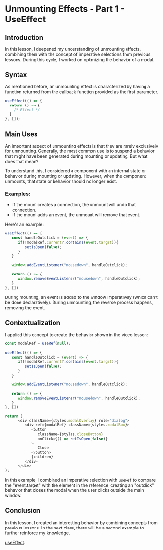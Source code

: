# Unmounting Effects - Part 1 - UseEffect

## Introduction
In this lesson, I deepened my understanding of unmounting effects, combining them with the concept of imperative selections from previous lessons. During this cycle, I worked on optimizing the behavior of a modal.

## Syntax
As mentioned before, an unmounting effect is characterized by having a function returned from the callback function provided as the first parameter.

```javascript
useEffect(() => {  
  return () => {
⁠    /* Effect */
  }
}, []);
```

## Main Uses
An important aspect of unmounting effects is that they are rarely exclusively for unmounting. Generally, the most common use is to suspend a behavior that might have been generated during mounting or updating. But what does that mean?

To understand this, I considered a component with an internal state or behavior during mounting or updating. However, when the component unmounts, that state or behavior should no longer exist.

### Examples:
- If the mount creates a connection, the unmount will undo that connection.
- If the mount adds an event, the unmount will remove that event.

Here's an example:

```javascript
useEffect(() => {
   const handleOutclick = (event) => {
      if(!modalRef.current?.contains(event.target)){
         setIsOpen(false);
      }     
   }    
 
   window.addEventListener("mousedown", handleOutclick);
 
   return () => {
      window.removeEventListener("mousedown", handleOutclick);
   }
}, [])
```

During mounting, an event is added to the window imperatively (which can’t be done declaratively). During unmounting, the reverse process happens, removing the event.

## Contextualization
I applied this concept to create the behavior shown in the video lesson:

```javascript
const modalRef = useRef(null);
    
useEffect(() => {
   const handleOutclick = (event) => {
      if(!modalRef.current?.contains(event.target)){
         setIsOpen(false);
      }     
   }    
 
   window.addEventListener("mousedown", handleOutclick);
 
   return () => {
      window.removeEventListener("mousedown", handleOutclick);
   }
}, [])

return (
      <div className={styles.modalOverlay} role="dialog">
         <div ref={modalRef} className={styles.modalBox}>
            <button
               className={styles.closeButton}
               onClick={() => setIsOpen(false)}
            >
               Close
            </button>
            {children}
         </div>
      </div>
);
```

In this example, I combined an imperative selection with `useRef` to compare the "event.target" with the element in the reference, creating an "outclick" behavior that closes the modal when the user clicks outside the main window.

## Conclusion
In this lesson, I created an interesting behavior by combining concepts from previous lessons. In the next class, there will be a second example to further reinforce my knowledge.


[useEffect](https://react.dev/reference/react/useEffect).